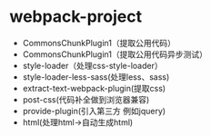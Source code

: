 # webpack-project

- CommonsChunkPlugin1（提取公用代码）
- CommonsChunkPlugin1（提取公用代码异步测试）
- style-loader（处理css-style-loader）
- style-loader-less-sass(处理less、sass)
- extract-text-webpack-plugin(提取css)
- post-css(代码补全做到浏览器兼容)
- provide-plugin(引入第三方 例如jquery)
- html(处理html->自动生成html)